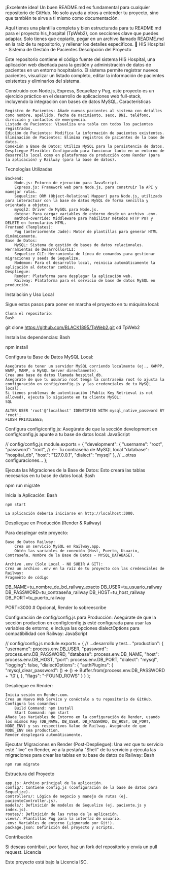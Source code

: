 ¡Excelente idea! Un buen README.md es fundamental para cualquier repositorio de GitHub. No solo ayuda a otros a entender tu proyecto, sino que también te sirve a ti mismo como documentación.

Aquí tienes una plantilla completa y bien estructurada para tu README.md para el proyecto his_hospital (TpWeb2), con secciones clave que puedes adaptar. Solo tienes que copiarlo, pegar en un archivo llamado README.md en la raíz de tu repositorio, y rellenar los detalles específicos.
🏥 HIS Hospital - Sistema de Gestión de Pacientes
Descripción del Proyecto

Este repositorio contiene el código fuente del sistema HIS Hospital, una aplicación web diseñada para la gestión y administración de datos de pacientes en un entorno hospitalario. El sistema permite registrar nuevos pacientes, visualizar un listado completo, editar la información de pacientes existentes y eliminarlos del sistema.

Construido con Node.js, Express, Sequelize y Pug, este proyecto es un ejercicio práctico en el desarrollo de aplicaciones web full-stack, incluyendo la integración con bases de datos MySQL.
Características

    Registro de Pacientes: Añade nuevos pacientes al sistema con detalles como nombre, apellido, fecha de nacimiento, sexo, DNI, teléfono, dirección y contactos de emergencia.
    Listado de Pacientes: Visualiza una tabla con todos los pacientes registrados.
    Edición de Pacientes: Modifica la información de pacientes existentes.
    Eliminación de Pacientes: Elimina registros de pacientes de la base de datos.
    Conexión a Base de Datos: Utiliza MySQL para la persistencia de datos.
    Despliegue Flexible: Configurado para funcionar tanto en un entorno de desarrollo local como en plataformas de producción como Render (para la aplicación) y Railway (para la base de datos).

Tecnologías Utilizadas

    Backend:
        Node.js: Entorno de ejecución para JavaScript.
        Express.js: Framework web para Node.js, para construir la API y manejar rutas.
        Sequelize: ORM (Object-Relational Mapper) para Node.js, utilizado para interactuar con la base de datos MySQL de forma sencilla y orientada a objetos.
        mysql2: Driver de MySQL para Node.js.
        dotenv: Para cargar variables de entorno desde un archivo .env.
        method-override: Middleware para habilitar métodos HTTP PUT y DELETE en formularios HTML.
    Frontend (Templates):
        Pug (anteriormente Jade): Motor de plantillas para generar HTML dinámicamente.
    Base de Datos:
        MySQL: Sistema de gestión de bases de datos relacionales.
    Herramientas de Desarrollo/CLI:
        Sequelize CLI: Herramienta de línea de comandos para gestionar migraciones y seeds de Sequelize.
        Nodemon: Para el desarrollo local, reinicia automáticamente la aplicación al detectar cambios.
    Despliegue:
        Render: Plataforma para desplegar la aplicación web.
        Railway: Plataforma para el servicio de base de datos MySQL en producción.

Instalación y Uso Local

Sigue estos pasos para poner en marcha el proyecto en tu máquina local:

    Clona el repositorio:
    Bash

git clone https://github.com/BLACK1895/TpWeb2.git
cd TpWeb2

Instala las dependencias:
Bash

npm install

Configura tu Base de Datos MySQL Local:

    Asegúrate de tener un servidor MySQL corriendo localmente (ej., XAMPP, WAMP, MAMP, o MySQL Server directamente).
    Crea una base de datos llamada hospital_db.
    Asegúrate de que tu usuario root tenga la contraseña root (o ajusta la configuración en config/config.js y las credenciales de tu MySQL local).
    Si tienes problemas de autenticación (Public Key Retrieval is not allowed), ejecuta lo siguiente en tu cliente MySQL:
    SQL

    ALTER USER 'root'@'localhost' IDENTIFIED WITH mysql_native_password BY 'root';
    FLUSH PRIVILEGES;

Configura config/config.js:
Asegúrate de que la sección development en config/config.js apunte a tu base de datos local:
JavaScript

// config/config.js
module.exports = {
  "development": {
    "username": "root",
    "password": "root", // <-- Tu contraseña de MySQL local
    "database": "hospital_db",
    "host": "127.0.0.1",
    "dialect": "mysql"
  },
  // ...otras configuraciones...
};

Ejecuta las Migraciones de la Base de Datos:
Esto creará las tablas necesarias en tu base de datos local.
Bash

npm run migrate

Inicia la Aplicación:
Bash

    npm start

    La aplicación debería iniciarse en http://localhost:3000.

Despliegue en Producción (Render & Railway)

Para desplegar este proyecto:

    Base de Datos Railway:
        Crea un servicio MySQL en Railway.app.
        Obtén las variables de conexión (Host, Puerto, Usuario, Contraseña, Nombre de la Base de Datos - MYSQL_DATABASE).

    Archivo .env (Solo Local - NO SUBIR A GIT):
    Crea un archivo .env en la raíz de tu proyecto con las credenciales de Railway:
    Fragmento de código

DB_NAME=tu_nombre_de_bd_railway_exacto
DB_USER=tu_usuario_railway
DB_PASSWORD=tu_contraseña_railway
DB_HOST=tu_host_railway
DB_PORT=tu_puerto_railway

PORT=3000 # Opcional, Render lo sobreescribe

Configuración de config/config.js para Producción:
Asegúrate de que la sección production en config/config.js esté configurada para usar las variables de entorno, e incluya las opciones dialectOptions para compatibilidad con Railway:
JavaScript

// config/config.js
module.exports = {
  // ...desarrollo y test...
  "production": {
    "username": process.env.DB_USER,
    "password": process.env.DB_PASSWORD,
    "database": process.env.DB_NAME,
    "host": process.env.DB_HOST,
    "port": process.env.DB_PORT,
    "dialect": "mysql",
    "logging": false,
    "dialectOptions": {
      "authPlugins": {
        "mysql_clear_password": () => () => Buffer.from(process.env.DB_PASSWORD + '\0'),
      },
      "flags": "-FOUND_ROWS"
    }
  }
};

Despliegue en Render:

    Inicia sesión en Render.com.
    Crea un Nuevo Web Service y conéctalo a tu repositorio de GitHub.
    Configura los comandos:
        Build Command: npm install
        Start Command: npm start
    Añade las Variables de Entorno en la configuración de Render, usando los mismos Key (DB_NAME, DB_USER, DB_PASSWORD, DB_HOST, DB_PORT, NODE_ENV) y sus respectivos Value de Railway. Asegúrate de que NODE_ENV sea production.
    Render desplegará automáticamente.

Ejecutar Migraciones en Render (Post-Despliegue):
Una vez que tu servicio esté "live" en Render, ve a la pestaña "Shell" de tu servicio y ejecuta las migraciones para crear las tablas en tu base de datos de Railway:
Bash

    npm run migrate

Estructura del Proyecto

    app.js: Archivo principal de la aplicación.
    config/: Contiene config.js (configuración de la base de datos para Sequelize).
    controllers/: Lógica de negocio y manejo de rutas (ej. pacienteController.js).
    models/: Definición de modelos de Sequelize (ej. paciente.js y index.js).
    routes/: Definición de las rutas de la aplicación.
    views/: Plantillas Pug para la interfaz de usuario.
    .env: Variables de entorno (¡ignorado por Git!).
    package.json: Definición del proyecto y scripts.

Contribución

Si deseas contribuir, por favor, haz un fork del repositorio y envía un pull request.
Licencia

Este proyecto está bajo la Licencia ISC.
